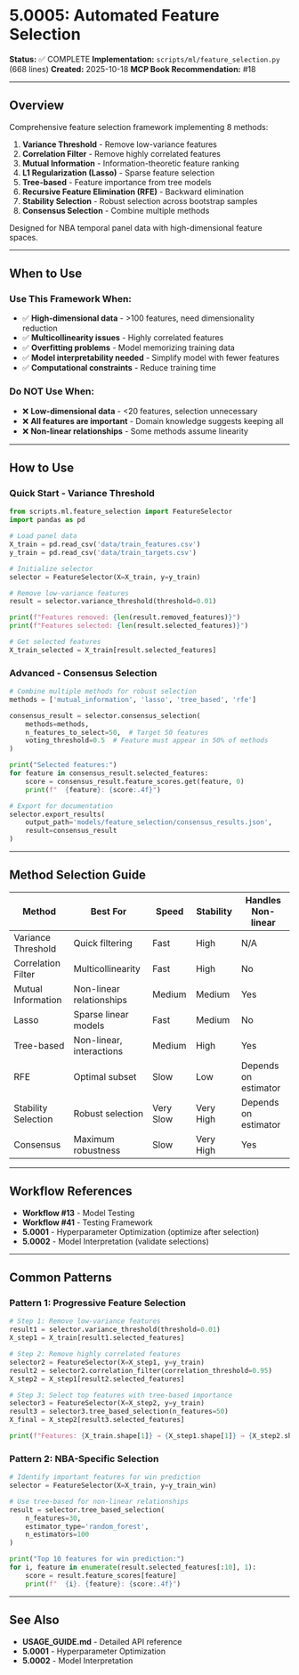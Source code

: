 # 5.0005: Automated Feature Selection

**Status:** ✅ COMPLETE
**Implementation:** `scripts/ml/feature_selection.py` (668 lines)
**Created:** 2025-10-18
**MCP Book Recommendation:** #18

---

## Overview

Comprehensive feature selection framework implementing 8 methods:
1. **Variance Threshold** - Remove low-variance features
2. **Correlation Filter** - Remove highly correlated features
3. **Mutual Information** - Information-theoretic feature ranking
4. **L1 Regularization (Lasso)** - Sparse feature selection
5. **Tree-based** - Feature importance from tree models
6. **Recursive Feature Elimination (RFE)** - Backward elimination
7. **Stability Selection** - Robust selection across bootstrap samples
8. **Consensus Selection** - Combine multiple methods

Designed for NBA temporal panel data with high-dimensional feature spaces.

---

## When to Use

### Use This Framework When:
- ✅ **High-dimensional data** - >100 features, need dimensionality reduction
- ✅ **Multicollinearity issues** - Highly correlated features
- ✅ **Overfitting problems** - Model memorizing training data
- ✅ **Model interpretability needed** - Simplify model with fewer features
- ✅ **Computational constraints** - Reduce training time

### Do NOT Use When:
- ❌ **Low-dimensional data** - <20 features, selection unnecessary
- ❌ **All features are important** - Domain knowledge suggests keeping all
- ❌ **Non-linear relationships** - Some methods assume linearity

---

## How to Use

### Quick Start - Variance Threshold

```python
from scripts.ml.feature_selection import FeatureSelector
import pandas as pd

# Load panel data
X_train = pd.read_csv('data/train_features.csv')
y_train = pd.read_csv('data/train_targets.csv')

# Initialize selector
selector = FeatureSelector(X=X_train, y=y_train)

# Remove low-variance features
result = selector.variance_threshold(threshold=0.01)

print(f"Features removed: {len(result.removed_features)}")
print(f"Features selected: {len(result.selected_features)}")

# Get selected features
X_train_selected = X_train[result.selected_features]
```

### Advanced - Consensus Selection

```python
# Combine multiple methods for robust selection
methods = ['mutual_information', 'lasso', 'tree_based', 'rfe']

consensus_result = selector.consensus_selection(
    methods=methods,
    n_features_to_select=50,  # Target 50 features
    voting_threshold=0.5  # Feature must appear in 50% of methods
)

print("Selected features:")
for feature in consensus_result.selected_features:
    score = consensus_result.feature_scores.get(feature, 0)
    print(f"  {feature}: {score:.4f}")

# Export for documentation
selector.export_results(
    output_path='models/feature_selection/consensus_results.json',
    result=consensus_result
)
```

---

## Method Selection Guide

| Method | Best For | Speed | Stability | Handles Non-linear |
|--------|----------|-------|-----------|-------------------|
| Variance Threshold | Quick filtering | Fast | High | N/A |
| Correlation Filter | Multicollinearity | Fast | High | No |
| Mutual Information | Non-linear relationships | Medium | Medium | Yes |
| Lasso | Sparse linear models | Fast | Medium | No |
| Tree-based | Non-linear, interactions | Medium | High | Yes |
| RFE | Optimal subset | Slow | Low | Depends on estimator |
| Stability Selection | Robust selection | Very Slow | Very High | Depends on estimator |
| Consensus | Maximum robustness | Slow | Very High | Yes |

---

## Workflow References

- **Workflow #13** - Model Testing
- **Workflow #41** - Testing Framework
- **5.0001** - Hyperparameter Optimization (optimize after selection)
- **5.0002** - Model Interpretation (validate selections)

---

## Common Patterns

### Pattern 1: Progressive Feature Selection

```python
# Step 1: Remove low-variance features
result1 = selector.variance_threshold(threshold=0.01)
X_step1 = X_train[result1.selected_features]

# Step 2: Remove highly correlated features
selector2 = FeatureSelector(X=X_step1, y=y_train)
result2 = selector2.correlation_filter(correlation_threshold=0.95)
X_step2 = X_step1[result2.selected_features]

# Step 3: Select top features with tree-based importance
selector3 = FeatureSelector(X=X_step2, y=y_train)
result3 = selector3.tree_based_selection(n_features=50)
X_final = X_step2[result3.selected_features]

print(f"Features: {X_train.shape[1]} → {X_step1.shape[1]} → {X_step2.shape[1]} → {X_final.shape[1]}")
```

### Pattern 2: NBA-Specific Selection

```python
# Identify important features for win prediction
selector = FeatureSelector(X=X_train, y=y_train_win)

# Use tree-based for non-linear relationships
result = selector.tree_based_selection(
    n_features=30,
    estimator_type='random_forest',
    n_estimators=100
)

print("Top 10 features for win prediction:")
for i, feature in enumerate(result.selected_features[:10], 1):
    score = result.feature_scores[feature]
    print(f"  {i}. {feature}: {score:.4f}")
```

---

## See Also

- **USAGE_GUIDE.md** - Detailed API reference
- **5.0001** - Hyperparameter Optimization
- **5.0002** - Model Interpretation
